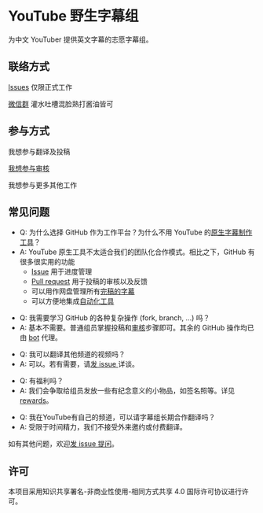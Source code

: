 # YouTube 野生字幕组

为中文 YouTuber 提供英文字幕的志愿字幕组。

## 联络方式

[Issues](https://github.com/immoonancient/YTSubtitles/issues) 仅限正式工作

[微信群](docs/wechat.md) 灌水吐槽混脸熟打酱油皆可

## 参与方式

我想参与翻译及投稿

[我想参与审核](tutorial/review-comment.md)

我想参与更多其他工作

<!--
欢迎参与翻译[待翻译视频](https://github.com/immoonancient/YTSubtitles/issues?q=is%3Aopen+is%3Aissue+label%3A待翻译)，或其他自己喜欢的视频。
翻译流程：
1. 制作中英文对照的字幕文件
2. 以 pull request 的形式提交字幕供大家审核
3. 按照审核意见修改字幕并定稿
4. 将定稿的字幕上传至 YouTube

亦可[参与审核校对](https://github.com/immoonancient/YTSubtitles/pulls)。

详见 [CONTRIBUTING.md](CONTRIBUTING.md)

详见[翻译要求](docs/translation-requirements.md)和[审核要求](docs/review-requirements.md)。

TODO(immoonancient): 添加以上文档。
-->

## 常见问题

- Q: 为什么选择 GitHub 作为工作平台？为什么不用 YouTube 的[原生字幕制作工具](https://support.google.com/youtube/answer/6054623)？
- A: YouTube 原生工具不太适合我们的团队化合作模式。相比之下，GitHub 有很多很实用的功能
  * [Issue](https://github.com/immoonancient/YTSubtitles/issues) 用于进度管理
  * [Pull request](https://github.com/immoonancient/YTSubtitles/pulls) 用于投稿的审核以及反馈
  * 可以用作网盘管理所有[完稿的字幕](subtitles/)
  * 可以方便地集成[自动化工具](https://github.com/apps/ytsubtitles-bot)

<!---->

- Q: 我需要学习 GitHub 的各种复杂操作 (fork, branch, ...) 吗？
- A: 基本不需要。普通组员掌握投稿和[审核](docs/review-requirements.md)步骤即可。其余的 GitHub 操作均已由 [bot](https://github.com/apps/ytsubtitles-bot) 代理。

<!--TODO(immoonancient): 添加上述文档，修正链接-->

<!---->

- Q: 我可以翻译其他频道的视频吗？
- A: 可以。若有需要，请[发 issue ](https://github.com/immoonancient/YTSubtitles/issues)详谈。

<!---->

- Q: 有福利吗？
- A: 我们会争取给组员发放一些有纪念意义的小物品，如签名照等。详见 [rewards](/rewards)。

<!---->

- Q: 我在YouTube有自己的频道，可以请字幕组长期合作翻译吗？
- A: 受限于时间精力，我们不接受外来邀约或付费翻译。

<!---->

如有其他问题，欢迎[发 issue 提问](https://github.com/immoonancient/YTSubtitles/issues)。

## 许可

本项目采用知识共享署名-非商业性使用-相同方式共享 4.0 国际许可协议进行许可。
